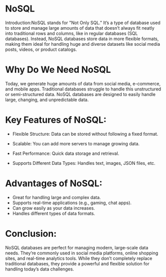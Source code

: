 # NoSQL
Introduction:NoSQL stands for "Not Only SQL." It’s a type of database used to store and manage large amounts of data that doesn’t always fit neatly into traditional rows and columns, like in regular databases (SQL databases). Instead, NoSQL databases store data in more flexible formats, making them ideal for handling huge and diverse datasets like social media posts, videos, or product catalogs.

# Why Do We Need NoSQL

Today, we generate huge amounts of data from social media, e-commerce, and mobile apps. Traditional databases struggle to handle this unstructured or semi-structured data. NoSQL databases are designed to easily handle large, changing, and unpredictable data.

# Key Features of NoSQL:
* Flexible Structure: Data can be stored without following a fixed format.

* Scalable: You can add more servers to manage growing data.

* Fast Performance: Quick data storage and retrieval.

* Supports Different Data Types: Handles text, images, JSON files, etc.

# Advantages of NoSQL:
* Great for handling large and complex data.
* Supports real-time applications (e.g., gaming, chat apps).
* Can grow easily as your data increases.
* Handles different types of data formats.

# Conclusion:
NoSQL databases are perfect for managing modern, large-scale data needs. They’re commonly used in social media platforms, online shopping sites, and real-time analytics tools. While they don’t completely replace traditional databases, they provide a powerful and flexible solution for handling today’s data challenges.